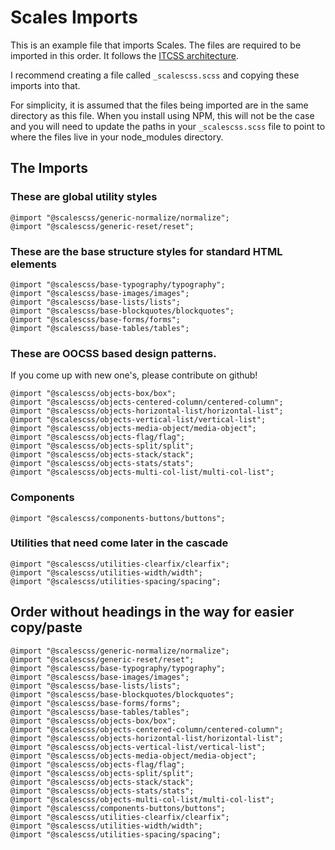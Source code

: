 # Scales Imports

This is an example file that imports Scales. The files are required to be imported in this order. It follows the [ITCSS architecture](http://www.creativebloq.com/web-design/manage-large-css-projects-itcss-101517528).

I recommend creating a file called `_scalescss.scss` and copying these imports into that.

For simplicity, it is assumed that the files being imported are in the same directory as this file. When you install using NPM, this will not be the case and you will need to update the paths in your `_scalescss.scss` file to point to where the files live in your node_modules directory.

## The Imports

### These are global utility styles

```
@import "@scalescss/generic-normalize/normalize";
@import "@scalescss/generic-reset/reset";
```

### These are the base structure styles for standard HTML elements

```
@import "@scalescss/base-typography/typography";
@import "@scalescss/base-images/images";
@import "@scalescss/base-lists/lists";
@import "@scalescss/base-blockquotes/blockquotes";
@import "@scalescss/base-forms/forms";
@import "@scalescss/base-tables/tables";
```

### These are OOCSS based design patterns.

If you come up with new one's, please contribute on github!

```
@import "@scalescss/objects-box/box";
@import "@scalescss/objects-centered-column/centered-column";
@import "@scalescss/objects-horizontal-list/horizontal-list";
@import "@scalescss/objects-vertical-list/vertical-list";
@import "@scalescss/objects-media-object/media-object";
@import "@scalescss/objects-flag/flag";
@import "@scalescss/objects-split/split";
@import "@scalescss/objects-stack/stack";
@import "@scalescss/objects-stats/stats";
@import "@scalescss/objects-multi-col-list/multi-col-list";
```

### Components

```
@import "@scalescss/components-buttons/buttons";
```

### Utilities that need come later in the cascade

```
@import "@scalescss/utilities-clearfix/clearfix";
@import "@scalescss/utilities-width/width";
@import "@scalescss/utilities-spacing/spacing";
```

## Order without headings in the way for easier copy/paste

```
@import "@scalescss/generic-normalize/normalize";
@import "@scalescss/generic-reset/reset";
@import "@scalescss/base-typography/typography";
@import "@scalescss/base-images/images";
@import "@scalescss/base-lists/lists";
@import "@scalescss/base-blockquotes/blockquotes";
@import "@scalescss/base-forms/forms";
@import "@scalescss/base-tables/tables";
@import "@scalescss/objects-box/box";
@import "@scalescss/objects-centered-column/centered-column";
@import "@scalescss/objects-horizontal-list/horizontal-list";
@import "@scalescss/objects-vertical-list/vertical-list";
@import "@scalescss/objects-media-object/media-object";
@import "@scalescss/objects-flag/flag";
@import "@scalescss/objects-split/split";
@import "@scalescss/objects-stack/stack";
@import "@scalescss/objects-stats/stats";
@import "@scalescss/objects-multi-col-list/multi-col-list";
@import "@scalescss/components-buttons/buttons";
@import "@scalescss/utilities-clearfix/clearfix";
@import "@scalescss/utilities-width/width";
@import "@scalescss/utilities-spacing/spacing";
```
